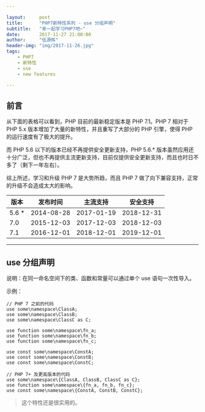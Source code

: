 ```yaml
---

layout:     post
title:      "PHP7新特性系列 - use 分组声明"
subtitle:   "来一起学习PHP7吧~"
date:       2017-11-27 21:00:00
author:     "伍源辉"
header-img: "img/2017-11-26.jpg"
tags:
    - PHP7
    - 新特性
    - use
    - new features

---
```


## 前言

从下面的表格可以看到，PHP 目前的最新稳定版本是 PHP 7.1。PHP 7 相对于 PHP 5.x 版本增加了大量的新特性，并且重写了大部分的 PHP 引擎，使得 PHP 的运行速度有了极大的提升。

而 PHP 5.6 以下的版本已经不再提供安全更新支持，PHP 5.6.* 版本虽然应用还十分广泛，但也不再提供主流更新支持，目前仅提供安全更新支持，而且也时日不多了（剩下一年左右）。

综上所述，学习和升级 PHP 7 是大势所趋，而且 PHP 7 做了向下兼容支持，正常的升级不会造成太大的影响。

| 版本 | 发布时间 | 主流支持 | 安全支持 |
| - | - | - | - |
| 5.6 * | 2014-08-28 | 2017-01-19 | 2018-12-31 |
| 7.0 | 2015-12-03 | 2017-12-03 | 2018-12-03 |
| 7.1 | 2016-12-01 | 2018-12-01 | 2019-12-01 |

---

## use 分组声明

说明：在同一命名空间下的类、函数和常量可以通过单个 use 语句一次性导入。

示例：

```
// PHP 7 之前的代码
use some\namespace\ClassA;
use some\namespace\ClassB;
use some\namespace\ClassC as C;

use function some\namespace\fn_a;
use function some\namespace\fn_b;
use function some\namespace\fn_c;

use const some\namespace\ConstA;
use const some\namespace\ConstB;
use const some\namespace\ConstC;

// PHP 7+ 及更高版本的代码
use some\namespace\{ClassA, ClassB, ClassC as C};
use function some\namespace\{fn_a, fn_b, fn_c};
use const some\namespace\{ConstA, ConstB, ConstC};

```

> 这个特性还是很实用的。